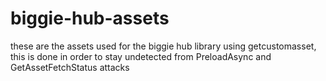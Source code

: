 # biggie-hub-assets

these are the assets used for the biggie hub library using getcustomasset, this is done in order to stay undetected from PreloadAsync and GetAssetFetchStatus attacks
